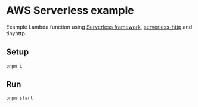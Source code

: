 # AWS Serverless example

Example Lambda function using [Serverless framework](https://www.serverless.com/), [serverless-http](https://github.com/dougmoscrop/serverless-http) and tinyhttp.

## Setup

```sh
pnpm i
```

## Run

```sh
pnpm start
```
